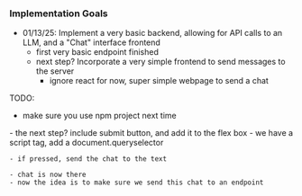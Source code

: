 ### Implementation Goals
- 01/13/25: Implement a very basic backend, allowing for API calls to an LLM, and a "Chat" interface frontend 
    - first very basic endpoint finished
    - next step? Incorporate a very simple frontend to send messages to the server 
        - ignore react for now, super simple webpage to send a chat 


TODO:
- make sure you use npm project next time
<cot>
    - the next step? include submit button, and add it to the flex box
    - we have a script tag, add a document.queryselector

    - if pressed, send the chat to the text 

    - chat is now there 
    - now the idea is to make sure we send this chat to an endpoint 



